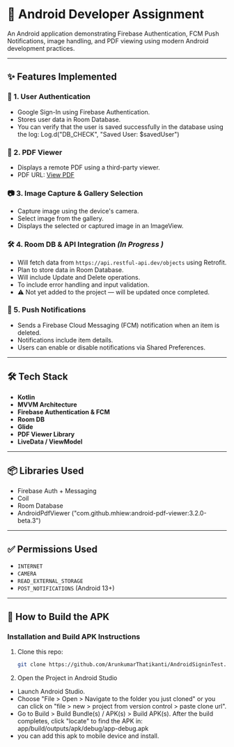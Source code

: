 # 📱 Android Developer Assignment


An Android application demonstrating Firebase Authentication, FCM Push Notifications, image handling,
and PDF viewing using modern Android development practices.

---

## ✨ Features Implemented

### 🔐 1. User Authentication
- Google Sign-In using Firebase Authentication.
- Stores user data in Room Database. 
- You can verify that the user is saved successfully in the database using the log:
  Log.d("DB_CHECK", "Saved User: $savedUser") 

### 📄 2. PDF Viewer
- Displays a remote PDF using a third-party viewer.
- PDF URL: [View PDF](https://fssservices.bookxpert.co/GeneratedPDF/Companies/nadc/2024-2025/BalanceSheet.pdf)

### 📷 3. Image Capture & Gallery Selection
- Capture image using the device's camera.
- Select image from the gallery.
- Displays the selected or captured image in an ImageView.

### 🛠️ 4. Room DB & API Integration *(In Progress )*
- Will fetch data from `https://api.restful-api.dev/objects` using Retrofit.
- Plan to store data in Room Database.
- Will include Update and Delete operations.
- To include error handling and input validation.
- ⚠️ Not yet added to the project — will be updated once completed.

### 🔔 5. Push Notifications
- Sends a Firebase Cloud Messaging (FCM) notification when an item is deleted.
- Notifications include item details.
- Users can enable or disable notifications via Shared Preferences.


---

## 🛠️ Tech Stack

- **Kotlin**
- **MVVM Architecture**
- **Firebase Authentication & FCM**
- **Room DB** 
- **Glide**
- **PDF Viewer Library**
- **LiveData / ViewModel**


---


## 📦 Libraries Used

- Firebase Auth + Messaging
- Coil
- Room Database 
- AndroidPdfViewer ("com.github.mhiew:android-pdf-viewer:3.2.0-beta.3")

---

## ✅ Permissions Used

- `INTERNET`
- `CAMERA`
- `READ_EXTERNAL_STORAGE`
- `POST_NOTIFICATIONS` (Android 13+)

---

## 🚀 How to Build the APK

### Installation and Build APK Instructions
1. Clone this repo:
   ```bash
   git clone https://github.com/ArunkumarThatikanti/AndroidSigninTest.git


2. Open the Project in Android Studio
- Launch Android Studio.
- Choose "File > Open > Navigate to the folder you just cloned" or you can click on "file > new > project from version control > paste clone url".
- Go to Build > Build Bundle(s) / APK(s) > Build APK(s).
  After the build completes, click "locate" to find the APK in:
  app/build/outputs/apk/debug/app-debug.apk
- you can add this apk to mobile device and install.
